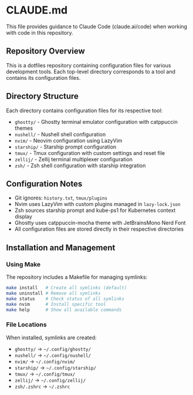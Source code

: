 # CLAUDE.md

This file provides guidance to Claude Code (claude.ai/code) when working with code in this repository.

## Repository Overview
This is a dotfiles repository containing configuration files for various development tools. Each top-level directory corresponds to a tool and contains its configuration files.

## Directory Structure
Each directory contains configuration files for its respective tool:
- `ghostty/` - Ghostty terminal emulator configuration with catppuccin themes
- `nushell/` - Nushell shell configuration
- `nvim/` - Neovim configuration using LazyVim
- `starship/` - Starship prompt configuration
- `tmux/` - Tmux configuration with custom settings and reset file
- `zellij/` - Zellij terminal multiplexer configuration
- `zsh/` - Zsh shell configuration with starship integration

## Configuration Notes
- Git ignores: `history.txt`, `tmux/plugins`
- Nvim uses LazyVim with custom plugins managed in `lazy-lock.json`
- Zsh sources starship prompt and kube-ps1 for Kubernetes context display
- Ghostty uses catppuccin-mocha theme with JetBrainsMono Nerd Font
- All configuration files are stored directly in their respective directories

## Installation and Management

### Using Make
The repository includes a Makefile for managing symlinks:

```bash
make install   # Create all symlinks (default)
make uninstall # Remove all symlinks
make status    # Check status of all symlinks
make nvim      # Install specific tool
make help      # Show all available commands
```

### File Locations
When installed, symlinks are created:
- `ghostty/` → `~/.config/ghostty/`
- `nushell/` → `~/.config/nushell/`
- `nvim/` → `~/.config/nvim/`
- `starship/` → `~/.config/starship/`
- `tmux/` → `~/.config/tmux/`
- `zellij/` → `~/.config/zellij/`
- `zsh/.zshrc` → `~/.zshrc`